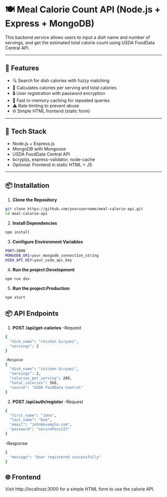 # 🍽️ Meal Calorie Count API (Node.js + Express + MongoDB)

This backend service allows users to input a dish name and number of servings, and get the estimated total calorie count using USDA FoodData Central API.

---

## 🚀 Features

- 🔍 Search for dish calories with fuzzy matching
- 🧮 Calculates calories per serving and total calories
- 🔒 User registration with password encryption
- 🚀 Fast in-memory caching for repeated queries
- ⚠️ Rate limiting to prevent abuse
- 🌐 Simple HTML frontend (static form)

---

## 🧱 Tech Stack

- Node.js + Express.js
- MongoDB with Mongoose
- USDA FoodData Central API
- bcryptjs, express-validator, node-cache
- Optional: Frontend in static HTML + JS

---

## 📦 Installation

1. **Clone the Repository**

```bash
git clone https://github.com/yourusername/meal-calorie-api.git
cd meal-calorie-api
```

2. **Install Dependencies**
```bash
npm install
```

3. **Configure Environment Variables**
```bash
PORT=3000
MONGODB_URI=your_mongodb_connection_string
USDA_API_KEY=your_usda_api_key
```

4. **Run the project:Development**
```bash
npm run dev
```

5. **Run the project:Production**
```bash
npm start
```


## 📦 API Endpoints

1. **POST /api/get-calories**
-Request
```bash
{
  "dish_name": "chicken biryani",
  "servings": 2
}
```
```bash
-Respose
{
  "dish_name": "chicken biryani",
  "servings": 2,
  "calories_per_serving": 280,
  "total_calories": 560,
  "source": "USDA FoodData Central"
}
```
2. **POST /api/auth/register**
-Request
```bash
{
  "first_name": "John",
  "last_name": "Doe",
  "email": "john@example.com",
  "password": "securePass123"
}
```
-Response
```bash
{
  "message": "User registered successfully"
}
```

## 🌐 Frontend
Visit http://localhost:3000 for a simple HTML form to use the calorie API.